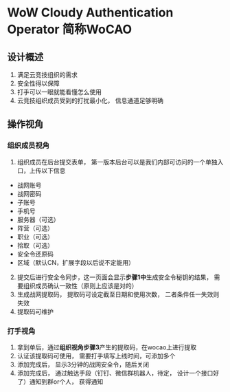 # WoW Cloudy Authentication Operator 简称WoCAO

## 设计概述
1. 满足云竞技组织的需求
2. 安全性得以保障
3. 打手可以一眼就能看懂怎么使用
4. 云竞技组织成员受到的打扰最小化， 信息通道足够明确

## 操作视角
### 组织成员视角
1. 组织成员在后台提交表单， 第一版本后台可以是我们内部可访问的一个单独入口，上传以下信息
  * 战网账号
  * 战网密码
  * 子账号
  * 手机号
  * 服务器（可选）
  * 阵营（可选）
  * 职业（可选）
  * 拾取（可选）
  * 安全令还原码
  * 区域（默认CN，扩展字段以后说不定能用）
2. 提交后进行安全令同步，这一页面会显示**步骤1中**生成安全令秘钥的结果， 需要组织成员确认一致性（原则上应该是对的）
3. 生成战网提取码， 提取码可设定截至日期和使用次数， 二者条件任一失效则失效
4. 提取码可维护

### 打手视角
1. 拿到单后，通过**组织视角步骤3**产生的提取码，在wocao上进行提取
2. 认证该提取码可使用， 需要打手填写上线时间，可添加多个
3. 添加完成后， 显示3分钟的战网安全令，随后关闭
4. 添加完成后， 通过触达手段（钉钉、微信群机器人，待定， 设计一个接口好了）通知到群or个人， 获得通知

